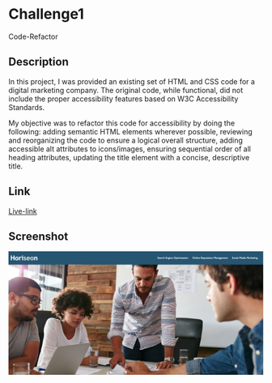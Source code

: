 # Challenge1
Code-Refactor 

## Description
In this project, I was provided an existing set of HTML and CSS code for a digital marketing company. The original code, while functional, did not include the proper accessibility features based on W3C Accessibility Standards.

My objective was to refactor this code for accessibility by doing the following: adding semantic HTML elements wherever possible, reviewing and reorganizing the code to ensure a logical overall structure, adding accessible alt attributes to icons/images, ensuring sequential order of all heading attributes, updating the title element with a concise, descriptive title.



## Link
[Live-link](https://christilato.github.io/Challenge1/)

## Screenshot 
![Webpage screenshot](./assets/images/Screenshot.png)

